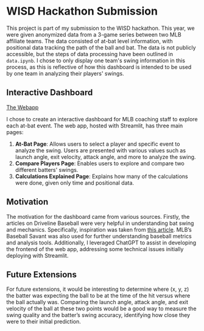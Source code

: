 # WISD Hackathon Submission

This project is part of my submission to the WISD hackathon. This year, we were given anonymized data from a 3-game series between two MLB affiliate teams. The data consisted of at-bat level information, with positional data tracking the path of the ball and bat. The data is not publicly accessible, but the steps of data processing have been outlined in `data.ipynb`. I chose to only display one team's swing information in this process, as this is reflective of how this dashboard is intended to be used by one team in analyzing their players' swings. 

## Interactive Dashboard
[The Webapp](https://wisd-hackathon-bat-tracking-dashboard.streamlit.app/)

I chose to create an interactive dashboard for MLB coaching staff to explore each at-bat event. The web app, hosted with Streamlit, has three main pages:

1. **At-Bat Page**: Allows users to select a player and specific event to analyze the swing. Users are presented with various values such as launch angle, exit velocity, attack angle, and more to analyze the swing.
2. **Compare Players Page**: Enables users to explore and compare two different batters' swings.
3. **Calculations Explained Page**: Explains how many of the calculations were done, given only time and positional data.

## Motivation

The motivation for the dashboard came from various sources. Firstly, the articles on Driveline Baseball were very helpful in understanding bat swing and mechanics. Specifically, inspiration was taken from [this article](https://www.drivelinebaseball.com/2022/12/hitting-biomechanics-barrel-direction/). MLB’s Baseball Savant was also used for further understanding baseball metrics and analysis tools. Additionally, I leveraged ChatGPT to assist in developing the frontend of the web app, addressing some technical issues initially deploying with Streamlit.

## Future Extensions

For future extensions, it would be interesting to determine where (x, y, z) the batter was expecting the ball to be at the time of the hit versus where the ball actually was. Comparing the launch angle, attack angle, and exit velocity of the ball at these two points would be a good way to measure the swing quality and the batter’s swing accuracy, identifying how close they were to their initial prediction.
